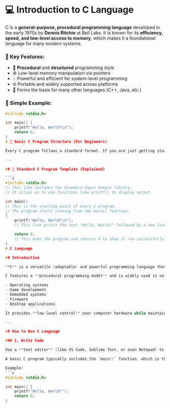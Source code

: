 # 💻 Introduction to C Language

C is a **general-purpose, procedural programming language** developed in the early 1970s by **Dennis Ritchie** at Bell Labs. It is known for its **efficiency, speed, and low-level access to memory**, which makes it a foundational language for many modern systems.

### 🔎 Key Features:
- 🔧 **Procedural** and **structured** programming style  
- ⚙️ Low-level memory manipulation via pointers  
- 💡 Powerful and efficient for system-level programming  
- 🌐 Portable and widely supported across platforms  
- 🧱 Forms the basis for many other languages (C++, Java, etc.)

### 📘 Simple Example:
```c
#include <stdio.h>

int main() {
    printf("Hello, World!\n");
    return 0;
}  
# 🧱 Basic C Program Structure (For Beginners)

Every C program follows a standard format. If you are just getting started with C programming, understanding this basic structure is your first step.

---

## 📄 Standard C Program Template (Explained)

```c
#include <stdio.h> 
// This line includes the Standard Input Output library.
// It allows us to use functions like printf() to display output.

int main() 
// This is the starting point of every C program.
// The program starts running from the main() function.
{
    printf("Hello, World!\n"); 
    // This line prints the text "Hello, World!" followed by a new line.

    return 0; 
    // This ends the program and returns 0 to show it ran successfully.
}
# C Language

## Introduction

**C** is a versatile (adaptable) and powerful programming language that allows developers to create efficient and portable software. Its known for its close-to-hardware capabilities, making it suitable for systems programming and embedded systems.

C features a **procedural programming model** and is widely used in software development, including:

- Operating systems  
- Game development  
- Embedded systems  
- Firmware  
- Desktop applications  

It provides **low-level control** over computer hardware while maintaining a **simple and straightforward structure**.

---

## How to Use C Language

### 1. Write Code

Use a **text editor** (like VS Code, Sublime Text, or even Notepad) to write your C code.

A basic C program typically includes the `main()` function, which is the entry point for execution.

Example:
```c
#include <stdio.h>

int main() {
    printf("Hello, World!");
    return 0;
}
  
  
